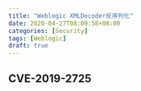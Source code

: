 ```yaml
---
title: "Weblogic XMLDecoder反序列化"
date: 2020-04-27T08:09:58+08:00
categories: [Security]
tags: [Weblogic]
draft: true
---
```


## CVE-2019-2725

